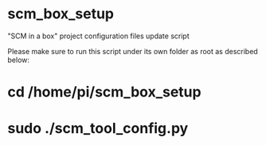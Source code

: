 # scm_box_setup
"SCM in a box" project configuration files update script

Please make sure to run this script under its own folder as root as described below:

# cd /home/pi/scm_box_setup
# sudo ./scm_tool_config.py

